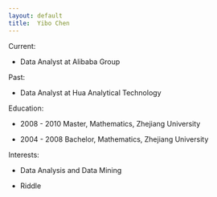 ```yaml
---
layout: default
title:  Yibo Chen
---
```


Current:

 -  Data Analyst at Alibaba Group

Past:

 -  Data Analyst at Hua Analytical Technology

Education:

 -  2008 - 2010   Master, Mathematics, Zhejiang University

 -  2004 - 2008   Bachelor, Mathematics, Zhejiang University

Interests:

 -  Data Analysis and Data Mining

 -  Riddle